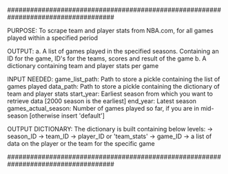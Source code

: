 ####################################################################################

PURPOSE:
To scrape team and player stats from NBA.com, for all games played within a specified period

OUTPUT:
a. A list of games played in the specified seasons. Containing an ID for the game, ID's for the teams, scores and result of the game
b. A dictionary containing team and player stats per game

INPUT NEEDED:
game_list_path:       Path to store a pickle containing the list of games played
data_path:            Path to store a pickle containing the dictionary of team and player stats
start_year:           Earliest season from which you want to retrieve data [2000 season is the earliest]
end_year:             Latest season
games_actual_season:  Number of games played so far, if you are in mid-season [otherwise insert 'default']

OUTPUT DICTIONARY:
The dictionary is built containing below levels:
-> season_ID
  -> team_ID
    -> player_ID or 'team_stats'
      -> game_ID
        -> a list of data on the player or the team for the specific game

####################################################################################
